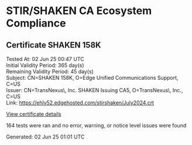 # STIR/SHAKEN CA Ecosystem Compliance

## Certificate SHAKEN 158K

Tested At: 02 Jun 25 00:47 UTC\
Initial Validity Period: 365 day(s)\
Remaining Validity Period: 45 day(s)\
Subject: CN=SHAKEN 158K, O=Edge Unified Communications Support, C=US\
Issuer: CN=TransNexus\\, Inc. SHAKEN Issuing CA5, O=TransNexus\\, Inc., C=US\
Link: https://ehlv52.edgehosted.com/stirshaken/July2024.crt

[View certificate details](https://x509.io/?cert=MIIC4zCCAomgAwIBAgIQWnAwBNin0KrLia3aVKTsWTAKBggqhkjOPQQDAjBWMQswCQYDVQQGEwJVUzEZMBcGA1UEChMQVHJhbnNOZXh1cywgSW5jLjEsMCoGA1UEAxMjVHJhbnNOZXh1cywgSW5jLiBTSEFLRU4gSXNzdWluZyBDQTUwHhcNMjQwNzE2MjAwOTAwWhcNMjUwNzE2MjAwODU5WjBRMQswCQYDVQQGEwJVUzEsMCoGA1UEChMjRWRnZSBVbmlmaWVkIENvbW11bmljYXRpb25zIFN1cHBvcnQxFDASBgNVBAMTC1NIQUtFTiAxNThLMFkwEwYHKoZIzj0CAQYIKoZIzj0DAQcDQgAETXzeYquO2bKUWt95KaBgdfrIVtmhc4drRuTPxY4QYc%2FVb0ejiFh4ugW2VB7nsSAm5CmCLorUQEgrv5nEGFqgCKOCATwwggE4MAwGA1UdEwEB%2FwQCMAAwDgYDVR0PAQH%2FBAQDAgeAMB0GA1UdDgQWBBTO4CQIVGZQs0dMElMTit%2BMFfD2hTAfBgNVHSMEGDAWgBTaALOH%2BII%2Fv7oiomRjtfYvzI51yjAXBgNVHSAEEDAOMAwGCmCGSAGG%2FwkBAQQwgaYGA1UdHwSBnjCBmzCBmKA6oDiGNmh0dHBzOi8vYXV0aGVudGljYXRlLWFwaS5pY29uZWN0aXYuY29tL2Rvd25sb2FkL3YxL2NybKJapFgwVjEUMBIGA1UEBwwLQnJpZGdld2F0ZXIxCzAJBgNVBAgMAk5KMRMwEQYDVQQDDApTVEktUEEgQ1JMMQswCQYDVQQGEwJVUzEPMA0GA1UECgwGU1RJLVBBMBYGCCsGAQUFBwEaBAowCKAGFgQxNThLMAoGCCqGSM49BAMCA0gAMEUCIDGHcbp9oBxxXaSTgbyKD2vY7kkSoaBXPMH0RM2qXjLQAiEA%2BZ%2BT0QuA5hVuXNkSpx8uUAPjt4ExbnluSJHgyEmKY7c%3D)

164 tests were ran and no error, warning, or notice level issues were found


Generated: 02 Jun 25 01:01 UTC